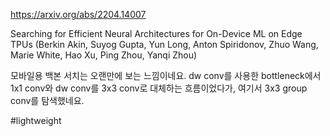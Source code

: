 https://arxiv.org/abs/2204.14007

Searching for Efficient Neural Architectures for On-Device ML on Edge TPUs (Berkin Akin, Suyog Gupta, Yun Long, Anton Spiridonov, Zhuo Wang, Marie White, Hao Xu, Ping Zhou, Yanqi Zhou)

모바일용 백본 서치는 오랜만에 보는 느낌이네요. dw conv를 사용한 bottleneck에서 1x1 conv와 dw conv를 3x3 conv로 대체하는 흐름이었다가, 여기서 3x3 group conv를 탐색했네요.

#lightweight 